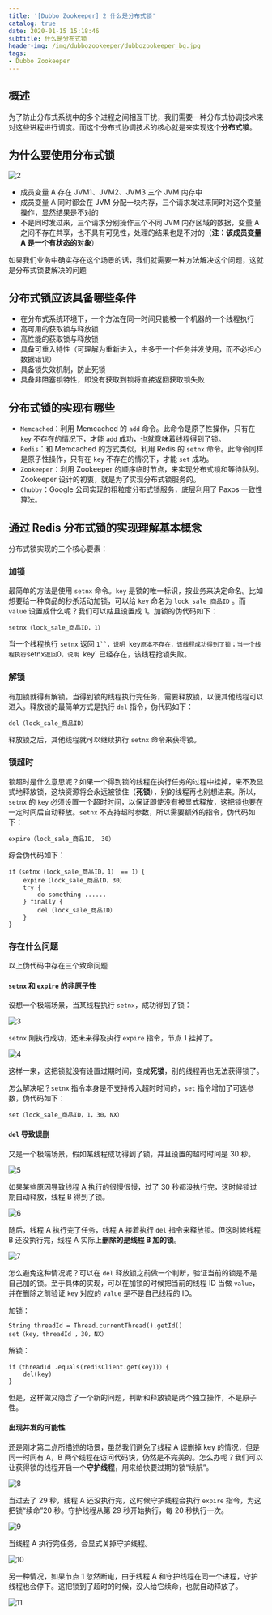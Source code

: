 ```yaml
---
title: '[Dubbo Zookeeper] 2 什么是分布式锁'
catalog: true
date: 2020-01-15 15:18:46
subtitle: 什么是分布式锁
header-img: /img/dubbozookeeper/dubbozookeeper_bg.jpg
tags:
- Dubbo Zookeeper
---
```


## 概述
为了防止分布式系统中的多个进程之间相互干扰，我们需要一种分布式协调技术来对这些进程进行调度。而这个分布式协调技术的核心就是来实现这个**分布式锁**。

## 为什么要使用分布式锁
![2](2.png)

- 成员变量 A 存在 JVM1、JVM2、JVM3 三个 JVM 内存中
- 成员变量 A 同时都会在 JVM 分配一块内存，三个请求发过来同时对这个变量操作，显然结果是不对的
- 不是同时发过来，三个请求分别操作三个不同 JVM 内存区域的数据，变量 A 之间不存在共享，也不具有可见性，处理的结果也是不对的（**注：该成员变量 A 是一个有状态的对象**）

如果我们业务中确实存在这个场景的话，我们就需要一种方法解决这个问题，这就是分布式锁要解决的问题

## 分布式锁应该具备哪些条件
- 在分布式系统环境下，一个方法在同一时间只能被一个机器的一个线程执行
- 高可用的获取锁与释放锁
- 高性能的获取锁与释放锁
- 具备可重入特性（可理解为重新进入，由多于一个任务并发使用，而不必担心数据错误）
- 具备锁失效机制，防止死锁
- 具备非阻塞锁特性，即没有获取到锁将直接返回获取锁失败

## 分布式锁的实现有哪些
- `Memcached`：利用 Memcached 的 `add` 命令。此命令是原子性操作，只有在 `key` 不存在的情况下，才能 `add` 成功，也就意味着线程得到了锁。
- `Redis`：和 Memcached 的方式类似，利用 Redis 的 `setnx` 命令。此命令同样是原子性操作，只有在 `key` 不存在的情况下，才能 `set` 成功。
- `Zookeeper`：利用 Zookeeper 的顺序临时节点，来实现分布式锁和等待队列。Zookeeper 设计的初衷，就是为了实现分布式锁服务的。
- `Chubby`：Google 公司实现的粗粒度分布式锁服务，底层利用了 Paxos 一致性算法。


## 通过 Redis 分布式锁的实现理解基本概念
分布式锁实现的三个核心要素：

### 加锁
最简单的方法是使用 `setnx` 命令。`key` 是锁的唯一标识，按业务来决定命名。比如想要给一种商品的秒杀活动加锁，可以给 `key` 命名为 `lock_sale_商品ID` 。而 `value` 设置成什么呢？我们可以姑且设置成 1。加锁的伪代码如下：
```
setnx（lock_sale_商品ID，1）
```

当一个线程执行 `setnx` 返回 `1``，说明 `key` 原本不存在，该线程成功得到了锁；当一个线程执行 `setnx` 返回 `0`，说明 `key` 已经存在，该线程抢锁失败。

### 解锁
有加锁就得有解锁。当得到锁的线程执行完任务，需要释放锁，以便其他线程可以进入。释放锁的最简单方式是执行 `del` 指令，伪代码如下：
```
del（lock_sale_商品ID）
```

释放锁之后，其他线程就可以继续执行 `setnx` 命令来获得锁。


### 锁超时
锁超时是什么意思呢？如果一个得到锁的线程在执行任务的过程中挂掉，来不及显式地释放锁，这块资源将会永远被锁住（**死锁**），别的线程再也别想进来。所以，`setnx` 的 `key` 必须设置一个超时时间，以保证即使没有被显式释放，这把锁也要在一定时间后自动释放。`setnx` 不支持超时参数，所以需要额外的指令，伪代码如下：
```
expire（lock_sale_商品ID， 30）
```

综合伪代码如下：
```
if（setnx（lock_sale_商品ID，1） == 1）{
    expire（lock_sale_商品ID，30）
    try {
        do something ......
    } finally {
        del（lock_sale_商品ID）
    }
}
```

### 存在什么问题
以上伪代码中存在三个致命问题

#### `setnx` 和 `expire` 的非原子性
设想一个极端场景，当某线程执行 `setnx`，成功得到了锁：

![3](3.png)

`setnx` 刚执行成功，还未来得及执行 `expire` 指令，节点 1 挂掉了。

![4](4.png)

这样一来，这把锁就没有设置过期时间，变成**死锁**，别的线程再也无法获得锁了。

怎么解决呢？`setnx` 指令本身是不支持传入超时时间的，`set` 指令增加了可选参数，伪代码如下：
```
set（lock_sale_商品ID，1，30，NX）
```

#### `del` 导致误删
又是一个极端场景，假如某线程成功得到了锁，并且设置的超时时间是 30 秒。

![5](5.png)

如果某些原因导致线程 A 执行的很慢很慢，过了 30 秒都没执行完，这时候锁过期自动释放，线程 B 得到了锁。

![6](6.png)

随后，线程 A 执行完了任务，线程 A 接着执行 `del` 指令来释放锁。但这时候线程 B 还没执行完，线程 A 实际上**删除的是线程 B 加的锁**。

![7](7.png)

怎么避免这种情况呢？可以在 `del` 释放锁之前做一个判断，验证当前的锁是不是自己加的锁。至于具体的实现，可以在加锁的时候把当前的线程 ID 当做 `value`，并在删除之前验证 `key` 对应的 `value` 是不是自己线程的 ID。

加锁：
```
String threadId = Thread.currentThread().getId()
set（key，threadId ，30，NX）
```

解锁：
```
if（threadId .equals(redisClient.get(key))）{
    del(key)
}
```

但是，这样做又隐含了一个新的问题，判断和释放锁是两个独立操作，不是原子性。

#### 出现并发的可能性
还是刚才第二点所描述的场景，虽然我们避免了线程 A 误删掉 key 的情况，但是同一时间有 A，B 两个线程在访问代码块，仍然是不完美的。怎么办呢？我们可以让获得锁的线程开启一个**守护线程**，用来给快要过期的锁“续航”。

![8](8.png)

当过去了 29 秒，线程 A 还没执行完，这时候守护线程会执行 `expire` 指令，为这把锁“续命”20 秒。守护线程从第 29 秒开始执行，每 20 秒执行一次。

![9](9.png)

当线程 A 执行完任务，会显式关掉守护线程。

![10](10.png)

另一种情况，如果节点 1 忽然断电，由于线程 A 和守护线程在同一个进程，守护线程也会停下。这把锁到了超时的时候，没人给它续命，也就自动释放了。

![11](11.png)